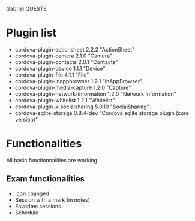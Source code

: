 Gabriel QUESTE

# Plugin list
* cordova-plugin-actionsheet 2.2.2 "ActionSheet"
* cordova-plugin-camera 2.1.0 "Camera"
* cordova-plugin-contacts 2.0.1 "Contacts"
* cordova-plugin-device 1.1.1 "Device"
* cordova-plugin-file 4.1.1 "File"
* cordova-plugin-inappbrowser 1.2.1 "InAppBrowser"
* cordova-plugin-media-capture 1.2.0 "Capture"
* cordova-plugin-network-information 1.2.0 "Network Information"
* cordova-plugin-whitelist 1.2.1 "Whitelist"
* cordova-plugin-x-socialsharing 5.0.10 "SocialSharing"
* cordova-sqlite-storage 0.8.4-dev "Cordova sqlite storage plugin (core version)"

# Functionalities
All basic functionnalities are working.

## Exam functionalities
* Icon changed
* Session with a mark (in notes)
* Favorites sessions
* Schedule